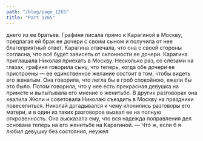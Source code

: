```yaml
---
path: "/blog/page_1265"
title: "Part 1265"
---
```


днего из ее братьев.
Графиня писала прямо к Карагиной в Москву, предлагая ей брак ее дочери с своим сыном и получила от нее благоприятный ответ. Карагина отвечала, что она с своей стороны согласна, что всё будет зависеть от склонности ее дочери. Карагина приглашала Николая приехать в Москву.
Несколько раз, со слезами на глазах, графиня говорила сыну, что теперь, когда обе дочери ее пристроены — ее единственное желание состоит в том, чтобы видеть его женатым. Она говорила, что легла бы в гроб спокойною, ежели бы это было. Потом говорила, что у нее есть прекрасная девушка на примете и выпытывала его мнение о женитьбе.
В других разговорах она хвалила Жюли и советовала Николаю съездить в Москву на праздники повеселиться. Николай догадывался к чему клонились разговоры его матери, и в один из таких разговоров вызвал ее на полную откровенность. Она высказала ему, что вся надежда поправления дел основана теперь на его женитьбе на Карагиной.
— Чтó ж, если б я любил девушку без состояния, неужел
